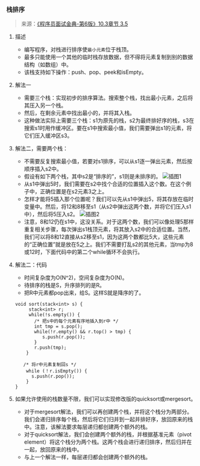 
### 栈排序
>来源：[《程序员面试金典-第6版》10.3章节 3.5](https://weread.qq.com/web/reader/bf93256071a122bebf98d95k98d321b025d98dce83da05a)
1. 描述
    - 编写程序，对栈进行排序使`最小元素`位于栈顶。
    - 最多只能使用一个其他的临时栈存放数据，但不得将元素复制到别的数据结构（如数组）中。
    - 该栈支持如下操作：push、pop、peek和isEmpty。
2. 解法一
    - 需要三个栈：实现初步的排序算法。搜索整个栈，找出最小元素，之后将其压入另一个栈。
    - 然后，在剩余元素中找出最小的，并将其入栈。
    - 这种做法实际上需要三个栈：s1为原先的栈，s2为最终排好序的栈，s3在搜索s1时用作缓冲区。要在s1中搜索最小值，我们需要弹出s1的元素，将它们压入缓冲区s3。
3. 解法二，需要两个栈：
    - 不需要反复搜索最小值，若要对s1排序，可以从s1逐一弹出元素，然后按顺序插入s2中。
    - 假设有如下两个栈，其中s2是“排序的”，s1则是未排序的。
        ![插图1](https://img-1300025586.cos.ap-shanghai.myqcloud.com/%E6%8F%92%E5%9B%BE1.png)
    - 从s1中弹出5时，我们需要在s2中找个合适的位置插入这个数。在这个例子中，正确位置是在s2元素3之上。
    - 怎样才能将5插入那个位置呢？我们可以先从s1中弹出5，将其存放在临时变量中。然后，将12和8移至s1（从s2中弹出这两个数，并将它们压入s1中），然后将5压入s2。
    ![插图2](https://img-1300025586.cos.ap-shanghai.myqcloud.com/%E6%8F%92%E5%9B%BE2.png)
    - 注意，8和12仍在s1中，这没关系。对于这两个数，我们可以像处理5那样重复相关步骤，每次弹出s1栈顶元素，将其放入s2中的合适位置。当然，我们可以将8和12直接从s2移至s1，因为这两个数都比5大，这些元素的“正确位置”就是放在5之上。我们不需要打乱s2的其他元素，当tmp为8或12时，下面代码中的第二个while循环不会执行。
4. 解法二：代码
    - 时间复杂度为O(N^2)，空间复杂度为O(N)。
    - 待排序的栈是S，升序排列的是R。
    - 把R中元素都pop出来，给S。这样S就是降序的了。
    ```
    void sort(stack<int> s) {
         stack<int> r;
         while(!s.empty()) {
           /* 把s中的每个元素有序地插入到r中 */
           int tmp = s.pop();
           while(!r.empty() && r.top() > tmp) {
              s.push(r.pop());
           }
           r.push(tmp);
        }
    
       /* 将r中元素复制回s */
        while (！r.isEmpty()) {
          s.push(r.pop());
        }
    }
    ```


5. 如果允许使用的栈数量不限，我们可以实现修改版的quicksort或mergesort。
    - 对于mergesort解法，我们可以再创建两个栈，并将这个栈分为两部分。我们会递归排序每个栈，然后将它们归并到一起并排好序，放回原来的栈中。注意，该解法要求每层递归都创建两个额外的栈。
    - 对于quicksort解法，我们会创建两个额外的栈，并根据基准元素（pivot element）将这个栈分为两个栈。这两个栈会进行递归排序，然后归并在一起，放回原来的栈中。
    - 与上一个解法一样，每层递归都会创建两个额外的栈。

